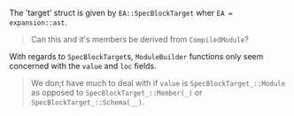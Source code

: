 The 'target' struct is given by `EA::SpecBlockTarget` wher `EA = expansion::ast`.

> Can this and it's members be derived from `CompiledModule`?

With regards to `SpecBlockTarget`s, `ModuleBuilder` functions only seem concerned with the `value` and `loc` fields.

> We don;t have much to deal with if `value` is `SpecBlockTarget_::Module` as opposed to `SpecBlockTarget_::Member(_)` or `SpecBlockTarget_::Schema(__)`.

